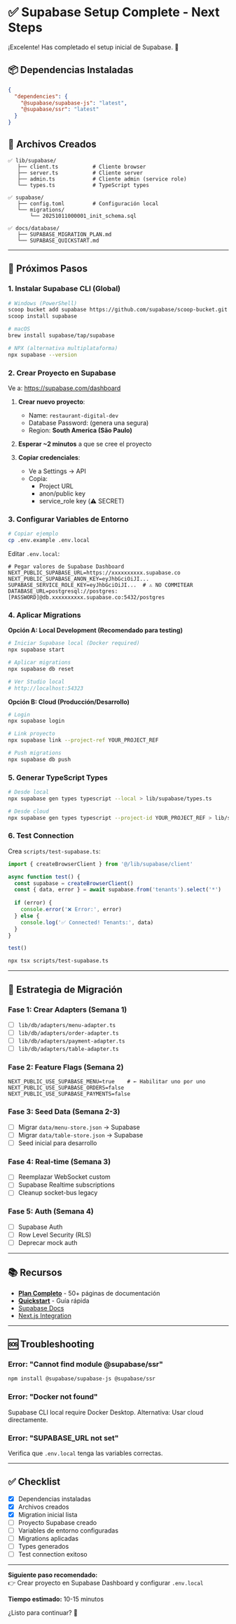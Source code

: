# ✅ Supabase Setup Complete - Next Steps

¡Excelente! Has completado el setup inicial de Supabase. 🎉

## 📦 Dependencias Instaladas

```json
{
  "dependencies": {
    "@supabase/supabase-js": "latest",
    "@supabase/ssr": "latest"
  }
}
```

## 📁 Archivos Creados

```
✅ lib/supabase/
   ├── client.ts           # Cliente browser
   ├── server.ts           # Cliente server
   ├── admin.ts            # Cliente admin (service role)
   └── types.ts            # TypeScript types

✅ supabase/
   ├── config.toml         # Configuración local
   └── migrations/
       └── 20251011000001_init_schema.sql

✅ docs/database/
   ├── SUPABASE_MIGRATION_PLAN.md
   └── SUPABASE_QUICKSTART.md
```

---

## 🚀 Próximos Pasos

### 1. Instalar Supabase CLI (Global)

```bash
# Windows (PowerShell)
scoop bucket add supabase https://github.com/supabase/scoop-bucket.git
scoop install supabase

# macOS
brew install supabase/tap/supabase

# NPX (alternativa multiplataforma)
npx supabase --version
```

### 2. Crear Proyecto en Supabase

Ve a: https://supabase.com/dashboard

1. **Crear nuevo proyecto**:
   - Name: `restaurant-digital-dev`
   - Database Password: (genera una segura)
   - Region: **South America (São Paulo)**
   
2. **Esperar ~2 minutos** a que se cree el proyecto

3. **Copiar credenciales**:
   - Ve a Settings → API
   - Copia:
     - Project URL
     - anon/public key
     - service_role key (⚠️ SECRET)

### 3. Configurar Variables de Entorno

```bash
# Copiar ejemplo
cp .env.example .env.local
```

Editar `.env.local`:
```env
# Pegar valores de Supabase Dashboard
NEXT_PUBLIC_SUPABASE_URL=https://xxxxxxxxxx.supabase.co
NEXT_PUBLIC_SUPABASE_ANON_KEY=eyJhbGciOiJI...
SUPABASE_SERVICE_ROLE_KEY=eyJhbGciOiJI...  # ⚠️ NO COMMITEAR
DATABASE_URL=postgresql://postgres:[PASSWORD]@db.xxxxxxxxxx.supabase.co:5432/postgres
```

### 4. Aplicar Migrations

**Opción A: Local Development (Recomendado para testing)**

```bash
# Iniciar Supabase local (Docker required)
npx supabase start

# Aplicar migrations
npx supabase db reset

# Ver Studio local
# http://localhost:54323
```

**Opción B: Cloud (Producción/Desarrollo)**

```bash
# Login
npx supabase login

# Link proyecto
npx supabase link --project-ref YOUR_PROJECT_REF

# Push migrations
npx supabase db push
```

### 5. Generar TypeScript Types

```bash
# Desde local
npx supabase gen types typescript --local > lib/supabase/types.ts

# Desde cloud
npx supabase gen types typescript --project-id YOUR_PROJECT_REF > lib/supabase/types.ts
```

### 6. Test Connection

Crea `scripts/test-supabase.ts`:

```typescript
import { createBrowserClient } from '@/lib/supabase/client'

async function test() {
  const supabase = createBrowserClient()
  const { data, error } = await supabase.from('tenants').select('*')
  
  if (error) {
    console.error('❌ Error:', error)
  } else {
    console.log('✅ Connected! Tenants:', data)
  }
}

test()
```

```bash
npx tsx scripts/test-supabase.ts
```

---

## 🎯 Estrategia de Migración

### Fase 1: Crear Adapters (Semana 1)
- [ ] `lib/db/adapters/menu-adapter.ts`
- [ ] `lib/db/adapters/order-adapter.ts`
- [ ] `lib/db/adapters/payment-adapter.ts`
- [ ] `lib/db/adapters/table-adapter.ts`

### Fase 2: Feature Flags (Semana 2)
```env
NEXT_PUBLIC_USE_SUPABASE_MENU=true    # ← Habilitar uno por uno
NEXT_PUBLIC_USE_SUPABASE_ORDERS=false
NEXT_PUBLIC_USE_SUPABASE_PAYMENTS=false
```

### Fase 3: Seed Data (Semana 2-3)
- [ ] Migrar `data/menu-store.json` → Supabase
- [ ] Migrar `data/table-store.json` → Supabase
- [ ] Seed inicial para desarrollo

### Fase 4: Real-time (Semana 3)
- [ ] Reemplazar WebSocket custom
- [ ] Supabase Realtime subscriptions
- [ ] Cleanup socket-bus legacy

### Fase 5: Auth (Semana 4)
- [ ] Supabase Auth
- [ ] Row Level Security (RLS)
- [ ] Deprecar mock auth

---

## 📚 Recursos

- **[Plan Completo](./SUPABASE_MIGRATION_PLAN.md)** - 50+ páginas de documentación
- **[Quickstart](./SUPABASE_QUICKSTART.md)** - Guía rápida
- [Supabase Docs](https://supabase.com/docs)
- [Next.js Integration](https://supabase.com/docs/guides/getting-started/quickstarts/nextjs)

---

## 🆘 Troubleshooting

### Error: "Cannot find module @supabase/ssr"
```bash
npm install @supabase/supabase-js @supabase/ssr
```

### Error: "Docker not found"
Supabase CLI local require Docker Desktop.
Alternativa: Usar cloud directamente.

### Error: "SUPABASE_URL not set"
Verifica que `.env.local` tenga las variables correctas.

---

## ✅ Checklist

- [x] Dependencias instaladas
- [x] Archivos creados
- [x] Migration inicial lista
- [ ] Proyecto Supabase creado
- [ ] Variables de entorno configuradas
- [ ] Migrations aplicadas
- [ ] Types generados
- [ ] Test connection exitoso

---

**Siguiente paso recomendado:**  
👉 Crear proyecto en Supabase Dashboard y configurar `.env.local`

**Tiempo estimado:** 10-15 minutos

¿Listo para continuar? 🚀
